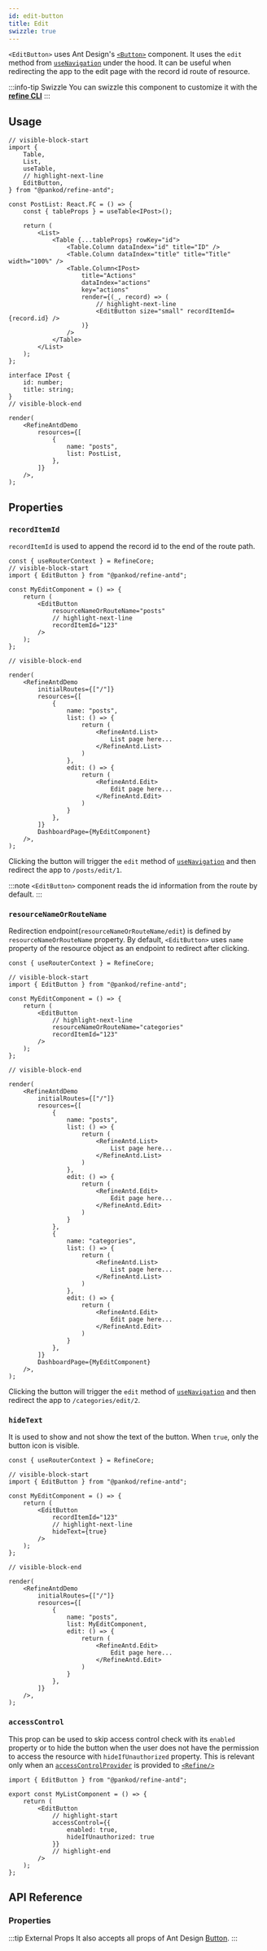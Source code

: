 ```yaml
---
id: edit-button
title: Edit
swizzle: true
---
```



`<EditButton>` uses Ant Design's [`<Button>`](https://ant.design/components/button/) component. It uses the `edit` method from [`useNavigation`](/api-reference/core/hooks/navigation/useNavigation.md) under the hood. It can be useful when redirecting the app to the edit page with the record id route of resource.

:::info-tip Swizzle
You can swizzle this component to customize it with the [**refine CLI**](/docs/packages/documentation/cli)
:::

## Usage

```tsx live
// visible-block-start
import {
    Table,
    List,
    useTable,
    // highlight-next-line
    EditButton,
} from "@pankod/refine-antd";

const PostList: React.FC = () => {
    const { tableProps } = useTable<IPost>();

    return (
        <List>
            <Table {...tableProps} rowKey="id">
                <Table.Column dataIndex="id" title="ID" />
                <Table.Column dataIndex="title" title="Title" width="100%" />
                <Table.Column<IPost>
                    title="Actions"
                    dataIndex="actions"
                    key="actions"
                    render={(_, record) => (
                        // highlight-next-line
                        <EditButton size="small" recordItemId={record.id} />
                    )}
                />
            </Table>
        </List>
    );
};

interface IPost {
    id: number;
    title: string;
}
// visible-block-end

render(
    <RefineAntdDemo
        resources={[
            {
                name: "posts",
                list: PostList,
            },
        ]}
    />,
);
```

## Properties

### `recordItemId`

`recordItemId` is used to append the record id to the end of the route path.

```tsx live disableScroll previewHeight=150px disableScroll
const { useRouterContext } = RefineCore;
// visible-block-start
import { EditButton } from "@pankod/refine-antd";

const MyEditComponent = () => {
    return (
        <EditButton
            resourceNameOrRouteName="posts"
            // highlight-next-line
            recordItemId="123"
        />
    );
};

// visible-block-end

render(
    <RefineAntdDemo
        initialRoutes={["/"]}
        resources={[
            {
                name: "posts",
                list: () => {
                    return (
                        <RefineAntd.List>
                            List page here...
                        </RefineAntd.List>
                    )
                },
                edit: () => {
                    return (
                        <RefineAntd.Edit>
                            Edit page here...
                        </RefineAntd.Edit>
                    )
                }
            },
        ]}
        DashboardPage={MyEditComponent}
    />,
);
```

Clicking the button will trigger the `edit` method of [`useNavigation`](/api-reference/core/hooks/navigation/useNavigation.md) and then redirect the app to `/posts/edit/1`.

:::note
`<EditButton>` component reads the id information from the route by default.
:::

### `resourceNameOrRouteName`

Redirection endpoint(`resourceNameOrRouteName/edit`) is defined by `resourceNameOrRouteName` property. By default, `<EditButton>` uses `name` property of the resource object as an endpoint to redirect after clicking.

```tsx live disableScroll previewHeight=150px disableScroll
const { useRouterContext } = RefineCore;

// visible-block-start
import { EditButton } from "@pankod/refine-antd";

const MyEditComponent = () => {
    return (
        <EditButton
            // highlight-next-line
            resourceNameOrRouteName="categories"
            recordItemId="123"
        />
    );
};

// visible-block-end

render(
    <RefineAntdDemo
        initialRoutes={["/"]}
        resources={[
            {
                name: "posts",
                list: () => {
                    return (
                        <RefineAntd.List>
                            List page here...
                        </RefineAntd.List>
                    )
                },
                edit: () => {
                    return (
                        <RefineAntd.Edit>
                            Edit page here...
                        </RefineAntd.Edit>
                    )
                }
            },
            {
                name: "categories",
                list: () => {
                    return (
                        <RefineAntd.List>
                            List page here...
                        </RefineAntd.List>
                    )
                },
                edit: () => {
                    return (
                        <RefineAntd.Edit>
                            Edit page here...
                        </RefineAntd.Edit>
                    )
                }
            },
        ]}
        DashboardPage={MyEditComponent}
    />,
);
```

Clicking the button will trigger the `edit` method of [`useNavigation`](/api-reference/core/hooks/navigation/useNavigation.md) and then redirect the app to `/categories/edit/2`.

### `hideText`

It is used to show and not show the text of the button. When `true`, only the button icon is visible.

```tsx live disableScroll previewHeight=150px disableScroll
const { useRouterContext } = RefineCore;

// visible-block-start
import { EditButton } from "@pankod/refine-antd";

const MyEditComponent = () => {
    return (
        <EditButton
            recordItemId="123"
            // highlight-next-line
            hideText={true}
        />
    );
};

// visible-block-end

render(
    <RefineAntdDemo
        initialRoutes={["/"]}
        resources={[
            {
                name: "posts",
                list: MyEditComponent,
                edit: () => {
                    return (
                        <RefineAntd.Edit>
                            Edit page here...
                        </RefineAntd.Edit>
                    )
                }
            },
        ]}
    />,
);
```

### `accessControl`

This prop can be used to skip access control check with its `enabled` property or to hide the button when the user does not have the permission to access the resource with `hideIfUnauthorized` property. This is relevant only when an [`accessControlProvider`](/api-reference/core/providers/accessControl-provider.md) is provided to [`<Refine/>`](/api-reference/core/components/refine-config.md)

```tsx
import { EditButton } from "@pankod/refine-antd";

export const MyListComponent = () => {
    return (
        <EditButton
            // highlight-start
            accessControl={{
                enabled: true,
                hideIfUnauthorized: true
            }}
            // highlight-end
        />
    );
};
```

## API Reference

### Properties

<PropsTable module="@pankod/refine-antd/EditButton" />

:::tip External Props
It also accepts all props of Ant Design [Button](https://ant.design/components/button/#API).
:::